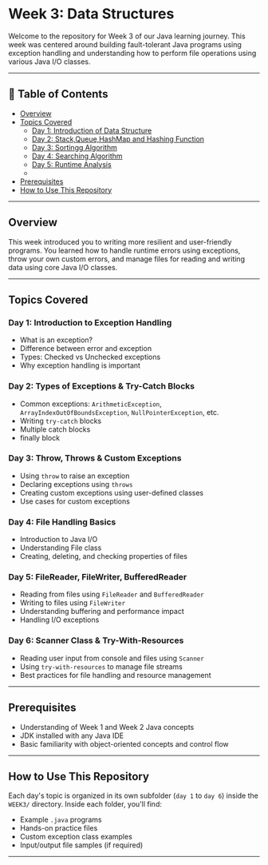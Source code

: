 # Week 3: Data Structures

Welcome to the repository for Week 3 of our Java learning journey. This week was centered around building fault-tolerant Java programs using exception handling and understanding how to perform file operations using various Java I/O classes.

---

## 📑 Table of Contents

- [Overview](#overview)
- [Topics Covered](#topics-covered)
  - [Day 1: Introduction of Data Structure ](#-Introduction-of-Data-Structure )
  - [Day 2: Stack,Queue,HashMap and Hashing Function](#day-2Stack-,-Queue-,-HashMap-and-Hashing-Function)
  - [Day 3: Sortingg Algorithm](#day-3-Sortingg-Alogorithms)
  - [Day 4: Searching Algorithm](#day-4-Searching-Algorithm)
  - [Day 5: Runtime Analysis](#day-5-Runtime-Analysis)
  -
- [Prerequisites](#prerequisites)
- [How to Use This Repository](#how-to-use-this-repository)

---

## Overview

This week introduced you to writing more resilient and user-friendly programs. You learned how to handle runtime errors using exceptions, throw your own custom errors, and manage files for reading and writing data using core Java I/O classes.

---

## Topics Covered

### Day 1: Introduction to Exception Handling

- What is an exception?
- Difference between error and exception
- Types: Checked vs Unchecked exceptions
- Why exception handling is important

### Day 2: Types of Exceptions & Try-Catch Blocks

- Common exceptions: `ArithmeticException`, `ArrayIndexOutOfBoundsException`, `NullPointerException`, etc.
- Writing `try-catch` blocks
- Multiple catch blocks
- finally block

### Day 3: Throw, Throws & Custom Exceptions

- Using `throw` to raise an exception
- Declaring exceptions using `throws`
- Creating custom exceptions using user-defined classes
- Use cases for custom exceptions

### Day 4: File Handling Basics

- Introduction to Java I/O
- Understanding File class
- Creating, deleting, and checking properties of files

### Day 5: FileReader, FileWriter, BufferedReader

- Reading from files using `FileReader` and `BufferedReader`
- Writing to files using `FileWriter`
- Understanding buffering and performance impact
- Handling I/O exceptions

### Day 6: Scanner Class & Try-With-Resources

- Reading user input from console and files using `Scanner`
- Using `try-with-resources` to manage file streams
- Best practices for file handling and resource management

---

## Prerequisites

- Understanding of Week 1 and Week 2 Java concepts
- JDK installed with any Java IDE
- Basic familiarity with object-oriented concepts and control flow

---

## How to Use This Repository

Each day's topic is organized in its own subfolder (`day 1` to `day 6`) inside the `WEEK3/` directory. Inside each folder, you'll find:
- Example `.java` programs
- Hands-on practice files
- Custom exception class examples
- Input/output file samples (if required)

---


